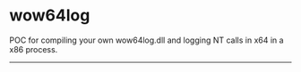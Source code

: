 wow64log
=======

POC for compiling your own wow64log.dll and logging NT calls in x64 in a x86 process.

---
